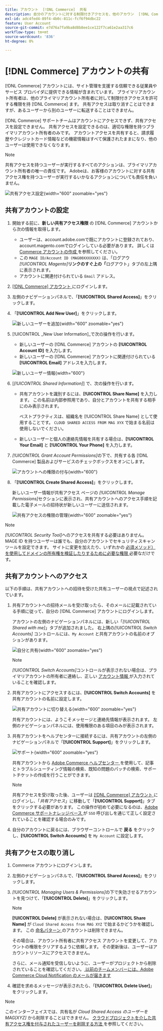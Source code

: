 ```yaml
---
title: アカウント  [!DNL Commerce]  共有
description: 自分のアカウントに対する制限付きアクセスを、他のアカウン  [!DNL Commerce]  所有者に許可する方法  [!DNL Commerce]  説明します。
exl-id: adc4fed4-89f4-4b0c-811c-fcf6f94dbc22
feature: User Account
source-git-commit: e7d76a7fa9ba8d8b8ee1ce122f7ca61e2aa317c6
workflow-type: tm+mt
source-wordcount: '836'
ht-degree: 0%

---
```


# [!DNL Commerce] アカウントの共有

[!DNL Commerce] アカウントには、サイト管理を支援する信頼できる従業員やサービス プロバイダに提供できる情報が含まれています。 プライマリアカウント所有者は、他のプライマリアカウント所有者に対して制限付きアクセスを許可する権限を持 [!DNL Commerce] ます。 共有アクセスは取り消すことはできますが、あるユーザーから別のユーザーに転送することはできません。

[!DNL Commerce] サポートチームはアカウントにアクセスできず、共有アクセスを設定できません。 共有アクセスを設定できるのは、適切な権限を持つプライマリアカウント所有者のみです。 アカウントアクセスを共有すると、請求履歴やクレジットカード情報などの機密情報はすべて保護されたままになり、他のユーザーは使用できなくなります。

>[!NOTE]
>
>共有アクセスを持つユーザーが実行するすべてのアクションは、プライマリアカウント所有者の唯一の責任です。 Adobeは、お客様のアカウントに対する共有アクセス権を持つユーザーが実行するいかなるアクションについても責任を負いません。

![ 共有アクセス設定 ](./assets/shared-access.png){width="600" zoomable="yes"}

## 共有アカウントの設定

1. 開始する前に、**新しい共有アクセス権限** の [!DNL Commerce] アカウントから次の情報を取得します。

   - ユーザーは、account.adobe.comで既にアカウントに登録されており、account.magento.comでログインしている必要があります。 詳しくは [Commerce アカウントの作成 ](https://experienceleague.adobe.com/ja/docs/commerce-admin/start/commerce-account/commerce-account-create#create-a-commerce-account) を参照してください。
   - この `MAGE ID/Account ID (MAG00XXXXXXX)` は、「ログアウ _[!UICONTROL Magento]_&#x200B;**リンクのすぐ上の「**&#x200B;ログアウト」タブの左上隅に表示されます。
   - アカウントに関連付けられている `Email` アドレス。

1. [[!DNL Commerce]  アカウント ](commerce-account-create.md) にログインします。

1. 左側のナビゲーションパネルで、「**[!UICONTROL Shared Access]**」をクリックします。

1. 「**[!UICONTROL Add New User]**」をクリックします。

   ![ 新しいユーザーを追加 ](./assets/shared-access-add.png){width="600" zoomable="yes"}

1. [!UICONTROL _New User Information]_で次の操作を行います。

   - 新しいユーザーの [!DNL Commerce] アカウントの **[!UICONTROL Account ID]** を入力します。
   - 新しいユーザーの [!DNL Commerce] アカウントに関連付けられている **[!UICONTROL Email]** アドレスを入力します。

   ![ 新しいユーザー情報 ](./assets/shared-new-user.png){width="600"}

1. [_[!UICONTROL Shared Information]_] で、次の操作を行います。

   - 共有アカウントを識別するには、**[!UICONTROL Share Name]** を入力します。 この名前は内部参照用であり、自分とアカウントを共有する相手にのみ表示されます。

     ベストプラクティスは、組織名を [!UICONTROL Share Name] として使用することです。 `CLOUD SHARED ACCESS FROM MAG XYX` で始まる名前は使用しないでください。
   - 新しいユーザーと個人の連絡先情報を共有する場合は、**[!UICONTROL Your Email]** と **[!UICONTROL Your Phone]** を入力します。

1. _[!UICONTROL Grant Account Permissions]_&#x200B;の下で、共有する各 [!DNL Commerce] 製品およびサービスのチェックボックスをオンにします。

   ![ アカウントへの権限の付与 ](./assets/shared-permissions.png){width="600"}

1. 「**[!UICONTROL Create Shared Access]**」をクリックします。

   新しいユーザー情報が共有アクセス ページの _[!UICONTROL Manage Permissions]_&#x200B;セクションに表示され、共有アカウントへのアクセス手順を記載した電子メールの招待状が新しいユーザーに送信されます。

   ![ 共有アクセスの権限の管理 ](./assets/shared-manage-permissions.png){width="600" zoomable="yes"}

>[!NOTE]
>
>_[!UICONTROL Security Tool]_&#x200B;へのアクセスを共有する必要はありません。MAGE ID を持つユーザーは誰でも、自分のアカウントでセキュリティスキャンツールを設定できます。 サイトに変更を加えたり、いずれかの [ 必須メソッド）を使用してドメインの所有権を検証したりするために必要な権限 ](https://experienceleague.adobe.com/ja/docs/commerce-admin/systems/security/security-scan) 必要なだけです。

## 共有アカウントへのアクセス

以下の手順は、共有アカウントへの招待を受けた共有ユーザーの視点で記述されています。

1. 共有アカウントへの招待メールを受け取ったら、そのメールに記載されている手順に従って、自分の [!DNL Commerce] アカウントにログインします。

   アカウントの左側のナビゲーションパネルには、新しい「_[!UICONTROL Shared with me]_」タブが追加されました。 右上隅の&#x200B;_[!UICONTROL Switch Accounts]_ コントロールには、`My Account` と共有アカウントの名前のオプションがあります。

   ![ 自分と共有 ](./assets/shared-with-me.png){width="600" zoomable="yes"}

   >[!NOTE]
   >
   >   _[!UICONTROL Switch Accounts]_&#x200B;コントロールが表示されない場合は、プライマリアカウントの所有者に連絡し、正しい [ アカウント情報 ](#set-up-a-shared-account) が入力されていることを確認します。


1. 共有アカウントにアクセスするには、**[!UICONTROL Switch Accounts]** を共有アカウントの名前に設定します。

   ![ 共有アカウントに切り替える ](./assets/shared-switch.png){width="600" zoomable="yes"}

   共有アカウントには、ようこそメッセージと連絡先情報が表示されます。 左側のナビゲーションパネルには、使用権限のある項目のみが表示されます。

1. 共有アカウントをヘルプセンターに接続するには、共有アカウントの左側のナビゲーションパネルで「**[!UICONTROL Support]**」をクリックします。

   ![ サポート ](./assets/shared-support.png){width="600" zoomable="yes"}

   共有アカウントから [Adobe Commerce ヘルプセンター ](https://experienceleague.adobe.com/ja/docs/commerce-knowledge-base/kb/overview) を使用して、記事とトラブルシューティング情報の検索、既知の問題のパッチの検索、サポートチケットの作成を行うことができます。

   >[!NOTE]
   >
   >共有アクセスを受け取った後、ユーザーは [[!DNL Commerce]  アカウント ](https://account.magento.com/customer/account/login) にログインし、「_共有アクセス_」に移動して「**[!UICONTROL Support]**」タブをクリックする必要があります。 この操作が初めて必要になるのは、[Adobe Commerce サポートナレッジベース ](https://experienceleague.adobe.com/ja/docs/commerce-knowledge-base/kb/overview) が `SSO` 呼び出しを通じて正しく設定されていることを確認する場合のみです。

1. 自分のアカウントに戻るには、ブラウザーコントロールで **戻る** をクリックし、**[!UICONTROL Switch Accounts]** を `My Account` に設定します。

## 共有アクセスの取り消し

1. Commerce アカウントにログインします。

1. 左側のナビゲーションパネルで、「**[!UICONTROL Shared Access]**」をクリックします。

1. _[!UICONTROL Managing Users & Permissions]_&#x200B;の下で失効させるアカウントを見つけて、「**[!UICONTROL Delete]**」をクリックします。

   >[!NOTE]
   >
   > **[!UICONTROL Delete]** が表示されない場合は、**[!UICONTROL Share Name]** が `Cloud Shared Access from MAG XYZ` で始まるかどうかを確認します。 この [ 命名パターン ](https://experienceleague.adobe.com/ja/docs/commerce-knowledge-base/kb/help-center-guide/magento-help-center-user-guide#remove-cloud-shared-access-users) のアカウントは削除できません。
   > 
   > その場合は、アカウント所有者に共有アクセス アカウントを変更して、アカウントの権限をクリアするように依頼します。 その更新後は、ユーザーはアカウントリソースにアクセスできません。
   >
   > さらに、メール通知を受信しないように、ユーザーがプロジェクトから削除されていることを確認してください。[ 以前のチームメンバーには、Adobe Commerce Cloud Notification のメールが届きます ](https://experienceleague.adobe.com/ja/docs/commerce-knowledge-base/kb/troubleshooting/miscellaneous/former-teammembers-receive-cloud-notification-emails)


1. 確認を求めるメッセージが表示されたら、「**[!UICONTROL Delete User]**」をクリックします。

>[!NOTE]
>
>このインターフェイスでは、共有名が _Cloud Shared Access のユーザーを MAG[XYZ]_ から削除することはできません。 [ クラウドプロジェクトを介した共有アクセス権を付与されたユーザーを削除する方法 ](https://experienceleague.adobe.com/ja/docs/commerce-knowledge-base/kb/troubleshooting/miscellaneous/shared-access-troubleshooting) を参照してください。
